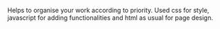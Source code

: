 Helps to organise your work according to priority. Used css for style, javascript for adding functionalities and html as usual for page design.
